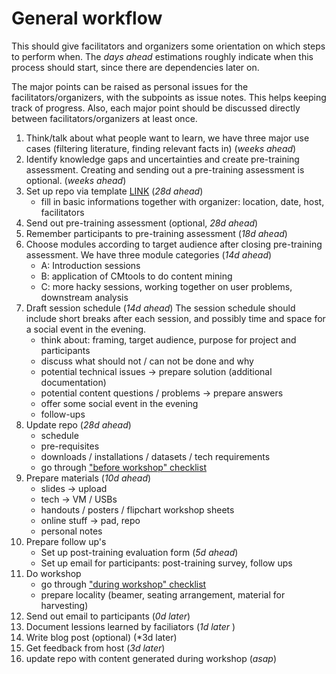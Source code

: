 # General workflow

This should give facilitators and organizers some orientation on which steps to perform when. The *days ahead* estimations roughly indicate when this process should start, since there are dependencies later on.

The major points can be raised as personal issues for the facilitators/organizers, with the subpoints as issue notes. This helps keeping track of progress. Also, each major point should be discussed directly between facilitators/organizers at least once.

1. Think/talk about what people want to learn, we have three major use cases (filtering literature, finding relevant facts in) (*weeks ahead*)
2. Identify knowledge gaps and uncertainties and create pre-training assessment. Creating and sending out a pre-training assessment is optional. (*weeks ahead*)
3. Set up repo via template [LINK]() (*28d ahead*)
	- fill in basic informations together with organizer: location, date, host, facilitators
4. Send out pre-training assessment (optional, *28d ahead*)
5. Remember participants to pre-training assessment (*18d ahead*)
6. Choose modules according to target audience after closing pre-training assessment. We have three module categories (*14d ahead*)
	- A: Introduction sessions
	- B: application of CMtools to do content mining
	- C: more hacky sessions, working together on user problems, downstream analysis
7. Draft session schedule (*14d ahead*)
  The session schedule should include short breaks after each session, and possibly time and space for a social event in the evening.
	- think about: framing, target audience, purpose for project and participants
	- discuss what should not / can not be done and why
	- potential technical issues -> prepare solution (additional documentation)
	- potential content questions / problems -> prepare answers
	- offer some social event in the evening
	- follow-ups
8. Update repo (*28d ahead*)
	- schedule
	- pre-requisites
	- downloads / installations / datasets / tech requirements
	- go through ["before workshop" checklist](checklist.md#before-the-workshop)
9. Prepare materials (*10d ahead*)
	- slides -> upload
	- tech -> VM / USBs
	- handouts / posters / flipchart workshop sheets
	- online stuff -> pad, repo
	- personal notes
10. Prepare follow up's
	- Set up post-training evaluation form (*5d ahead*)
	- Set up email for participants: post-training survey, follow ups
11. Do workshop
	-  go through ["during workshop" checklist](checklist.md#during-the-workshop)
	- prepare locality (beamer, seating arrangement, material for harvesting)
12. Send out email to participants (*0d later*) 
13. Document lessions learned by faciliators (*1d later* )
14. Write blog post (optional) (*3d later)
15. Get feedback from host (*3d later*)
16. update repo with content generated during workshop (*asap*)
	
